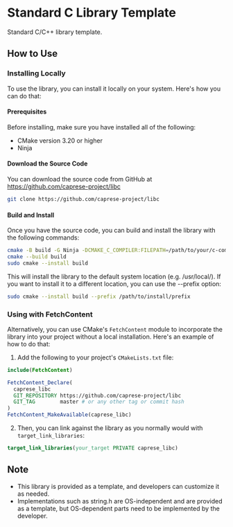# Standard C Library Template

Standard C/C++ library template.

## How to Use

### Installing Locally

To use the library, you can install it locally on your system. Here's how you can do that:

#### Prerequisites

Before installing, make sure you have installed all of the following:

- CMake version 3.20 or higher
- Ninja

#### Download the Source Code

You can download the source code from GitHub at https://github.com/caprese-project/libc

```sh
git clone https://github.com/caprese-project/libc
```

#### Build and Install

Once you have the source code, you can build and install the library with the following commands:

```sh
cmake -B build -G Ninja -DCMAKE_C_COMPILER:FILEPATH=/path/to/your/c-compiler
cmake --build build
sudo cmake --install build
```

This will install the library to the default system location (e.g. /usr/local/). If you want to install it to a different location, you can use the --prefix option:

```sh
sudo cmake --install build --prefix /path/to/install/prefix
```

### Using with FetchContent

Alternatively, you can use CMake's `FetchContent` module to incorporate the library into your project without a local installation. Here's an example of how to do that:

1. Add the following to your project's `CMakeLists.txt` file:

```cmake
include(FetchContent)

FetchContent_Declare(
  caprese_libc
  GIT_REPOSITORY https://github.com/caprese-project/libc
  GIT_TAG        master # or any other tag or commit hash
)
FetchContent_MakeAvailable(caprese_libc)
```

2. Then, you can link against the library as you normally would with `target_link_libraries`:

```cmake
target_link_libraries(your_target PRIVATE caprese_libc)
```

## Note

- This library is provided as a template, and developers can customize it as needed.
- Implementations such as string.h are OS-independent and are provided as a template, but OS-dependent parts need to be implemented by the developer.
